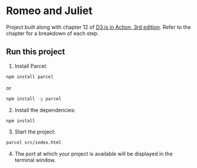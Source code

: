 # Romeo and Juliet

Project built along with chapter 12 of [D3.js in Action, 3rd edition](https://www.manning.com/books/d3js-in-action-third-edition). Refer to the chapter for a breakdown of each step.

## Run this project

1. Install Parcel:

```bash
npm install parcel
```

or

```bash
npm install -g parcel
```

2. Install the dependencies:

```bash
npm install
```

3. Start the project:

```bash
parcel src/index.html
```

4. The port at which your project is available will be displayed in the terminal window.
